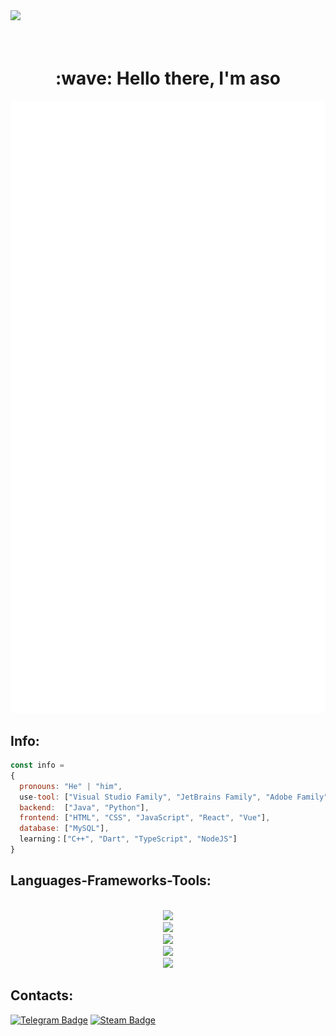 <img src="https://github.com/Anmol-Baranwal/Cool-GIFs-For-GitHub/assets/74038190/d48893bd-0757-481c-8d7e-ba3e163feae7" />
<br>
<div id="header" align="right">
  <img src="https://komarev.com/ghpvc/?username=aso-off&abbreviated=true" alt=""/>
</div>
<br>
<h1 align="center" id="macropower-title">:wave: Hello there, I'm aso</h1>
<p align="center"><img src="https://raw.githubusercontent.com/aso-off/aso-off/main/github-metrics.svg" alt="GitHub Streak" class="stats" /></p>
<!-- <p align="left"> My top-using languages: </p> -->
<!-- <p align="center"> <img src="https://github-readme-stats.vercel.app/api?username=aso-off&layout=compact&bg_color=22272E&text_color=9F9F9F" ></p> -->
<!-- <p align="center"> <img src="https://github-readme-stats.vercel.app/api/top-langs/?username=aso-off&layout=compact&bg_color=22272E&text_color=9F9F9F" ></p> -->
<p align="center">

## Info:
```js
const info =
{
  pronouns: "He" | "him",
  use-tool: ["Visual Studio Family", "JetBrains Family", "Adobe Family", "Figma"],
  backend:  ["Java", "Python"],
  frontend: ["HTML", "CSS", "JavaScript", "React", "Vue"],
  database: ["MySQL"],
  learning：["C++", "Dart", "TypeScript", "NodeJS"]
}
```

<h2 align="left">Languages-Frameworks-Tools: </h2>
<br/>
<div align="center">
<img src="https://skillicons.dev/icons?i=java,python,dart,javascript,typescript&theme=dark" /><br>
  <img src="https://skillicons.dev/icons?i=html,css,vue,nodejs,react,bootstrap&theme=dark" /><br>
  <img src="https://skillicons.dev/icons?i=vscode,visualstudio,idea,pycharm,webstorm&theme=dark" /><br>
  <img src="https://skillicons.dev/icons?i=figma,ai,ae,ps,xd&theme=dark" /><br>
  <img src="https://skillicons.dev/icons?i=windows,linux,postman,git,kubernetes,docker&theme=dark" /><br>
</div>

## Contacts:

[![Telegram Badge](https://img.shields.io/badge/Telegram-blue?style=flat&logo=telegram&logoColor=white)](https://t.me/infoaso)
[![Steam Badge](https://img.shields.io/badge/Steam-black?style=flat&logo=steam&logoColor=white)](https://steamcommunity.com/id/aso_off/)
